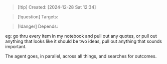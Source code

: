
>[!tip] Created: [2024-12-28 Sat 12:34]

>[!question] Targets: 

>[!danger] Depends: 

eg: go thru every item in my notebook and pull out any quotes, or pull out anything that looks like it should be two ideas, pull out anything that sounds important.

The agent goes, in parallel, across all things, and searches for outcomes.